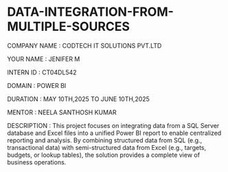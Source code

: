 # DATA-INTEGRATION-FROM-MULTIPLE-SOURCES

COMPANY NAME : CODTECH IT SOLUTIONS PVT.LTD

YOUR NAME : JENIFER M

INTERN ID : CT04DL542

DOMAIN : POWER BI

DURATION : MAY 10TH,2025 TO JUNE 10TH,2025

MENTOR : NEELA SANTHOSH KUMAR

DESCRIPTION : This project focuses on integrating data from a SQL Server database and Excel files into a unified Power BI report to enable centralized reporting and analysis.
By combining structured data from SQL (e.g., transactional data) with semi-structured data from Excel (e.g., targets, budgets, or lookup tables), the solution provides a complete view of business operations.

